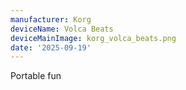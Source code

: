 ```yaml
---
manufacturer: Korg
deviceName: Volca Beats
deviceMainImage: korg_volca_beats.png
date: '2025-09-19'
---
```


Portable fun